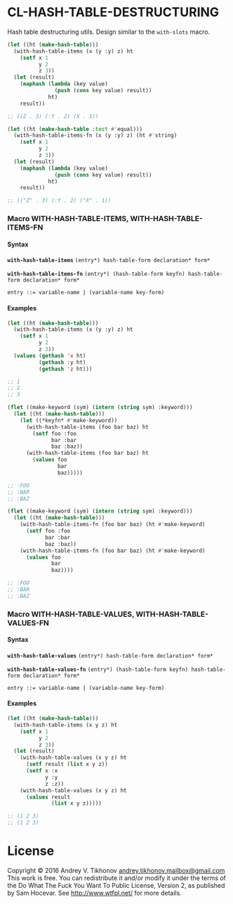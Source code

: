 # CL-HASH-TABLE-DESTRUCTURING
Hash table destructuring utils. Design similar to the `with-slots` macro.
```lisp
(let ((ht (make-hash-table)))
  (with-hash-table-items (x (y :y) z) ht
    (setf x 1
          y 2
          z 3))
  (let (result)
    (maphash (lambda (key value)
               (push (cons key value) result))
             ht)
    result))

;; ((Z . 3) (:Y . 2) (X . 1))

(let ((ht (make-hash-table :test #'equal)))
  (with-hash-table-items-fn (x (y :y) z) (ht #'string)
    (setf x 1
          y 2
          z 3))
  (let (result)
    (maphash (lambda (key value)
               (push (cons key value) result))
             ht)
    result))

;; (("Z" . 3) (:Y . 2) ("X" . 1))
```

### Macro WITH-HASH-TABLE-ITEMS, WITH-HASH-TABLE-ITEMS-FN
#### Syntax

**`with-hash-table-items`** `(entry*) hash-table-form declaration* form*`

**`with-hash-table-items-fn`** `(entry*) (hash-table-form keyfn) hash-table-form declaration* form*`

`entry ::= variable-name | (variable-name key-form)`

#### Examples
```lisp
(let ((ht (make-hash-table)))
  (with-hash-table-items (x (y :y) z) ht
    (setf x 1
          y 2
          z 3))
  (values (gethash 'x ht)
          (gethash :y ht)
          (gethash 'z ht)))

;; 1
;; 2
;; 3
```

```lisp
(flet ((make-keyword (sym) (intern (string sym) :keyword)))
  (let ((ht (make-hash-table)))
    (let ((*keyfn* #'make-keyword))
      (with-hash-table-items (foo bar baz) ht
        (setf foo :foo
              bar :bar
              baz :baz))
      (with-hash-table-items (foo bar baz) ht
        (values foo
                bar
                baz)))))

;; :FOO
;; :BAR
;; :BAZ
```

```lisp
(flet ((make-keyword (sym) (intern (string sym) :keyword)))
  (let ((ht (make-hash-table)))
    (with-hash-table-items-fn (foo bar baz) (ht #'make-keyword)
      (setf foo :foo
            bar :bar
            baz :baz))
    (with-hash-table-items-fn (foo bar baz) (ht #'make-keyword)
      (values foo
              bar
              baz))))

;; :FOO
;; :BAR
;; :BAZ
```

### Macro WITH-HASH-TABLE-VALUES, WITH-HASH-TABLE-VALUES-FN
#### Syntax

**`with-hash-table-values`** `(entry*) hash-table-form declaration* form*`

**`with-hash-table-values-fn`** `(entry*) (hash-table-form keyfn) hash-table-form declaration* form*`

`entry ::= variable-name | (variable-name key-form)`

#### Examples

```lisp
(let ((ht (make-hash-table)))
  (with-hash-table-items (x y z) ht
    (setf x 1
          y 2
          z 3))
  (let (result)
    (with-hash-table-values (x y z) ht
      (setf result (list x y z))
      (setf x :x
            y :y
            z :z))
    (with-hash-table-values (x y z) ht
      (values result
              (list x y z)))))

;; (1 2 3)
;; (1 2 3)
```

# License
Copyright © 2016 Andrey V. Tikhonov <andrey.tikhonov.mailbox@gmail.com>
This work is free. You can redistribute it and/or modify it under the
terms of the Do What The Fuck You Want To Public License, Version 2,
as published by Sam Hocevar. See http://www.wtfpl.net/ for more details.
